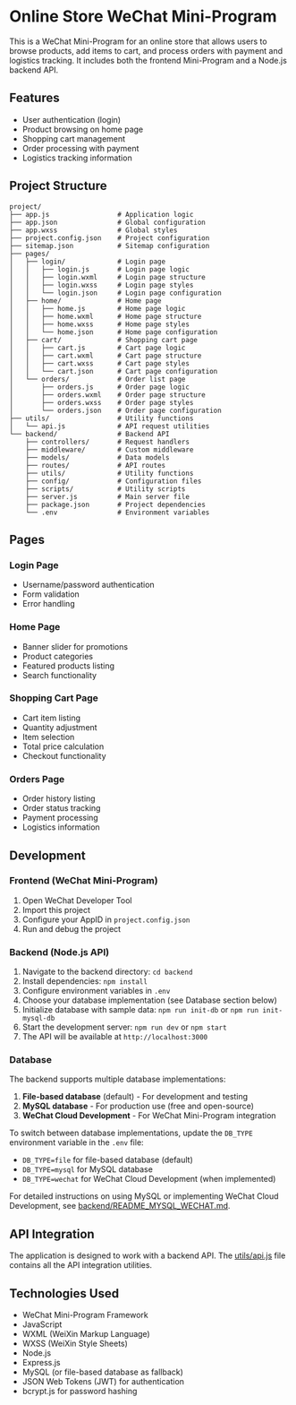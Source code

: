 # Online Store WeChat Mini-Program

This is a WeChat Mini-Program for an online store that allows users to browse products, add items to cart, and process orders with payment and logistics tracking. It includes both the frontend Mini-Program and a Node.js backend API.

## Features

- User authentication (login)
- Product browsing on home page
- Shopping cart management
- Order processing with payment
- Logistics tracking information

## Project Structure

```
project/
├── app.js                 # Application logic
├── app.json               # Global configuration
├── app.wxss               # Global styles
├── project.config.json    # Project configuration
├── sitemap.json           # Sitemap configuration
├── pages/
│   ├── login/             # Login page
│   │   ├── login.js       # Login page logic
│   │   ├── login.wxml     # Login page structure
│   │   ├── login.wxss     # Login page styles
│   │   └── login.json     # Login page configuration
│   ├── home/              # Home page
│   │   ├── home.js        # Home page logic
│   │   ├── home.wxml      # Home page structure
│   │   ├── home.wxss      # Home page styles
│   │   └── home.json      # Home page configuration
│   ├── cart/              # Shopping cart page
│   │   ├── cart.js        # Cart page logic
│   │   ├── cart.wxml      # Cart page structure
│   │   ├── cart.wxss      # Cart page styles
│   │   └── cart.json      # Cart page configuration
│   └── orders/            # Order list page
│       ├── orders.js      # Order page logic
│       ├── orders.wxml    # Order page structure
│       ├── orders.wxss    # Order page styles
│       └── orders.json    # Order page configuration
├── utils/                 # Utility functions
│   └── api.js             # API request utilities
└── backend/               # Backend API
    ├── controllers/       # Request handlers
    ├── middleware/        # Custom middleware
    ├── models/            # Data models
    ├── routes/            # API routes
    ├── utils/             # Utility functions
    ├── config/            # Configuration files
    ├── scripts/           # Utility scripts
    ├── server.js          # Main server file
    ├── package.json       # Project dependencies
    └── .env               # Environment variables
```

## Pages

### Login Page
- Username/password authentication
- Form validation
- Error handling

### Home Page
- Banner slider for promotions
- Product categories
- Featured products listing
- Search functionality

### Shopping Cart Page
- Cart item listing
- Quantity adjustment
- Item selection
- Total price calculation
- Checkout functionality

### Orders Page
- Order history listing
- Order status tracking
- Payment processing
- Logistics information

## Development

### Frontend (WeChat Mini-Program)

1. Open WeChat Developer Tool
2. Import this project
3. Configure your AppID in `project.config.json`
4. Run and debug the project

### Backend (Node.js API)

1. Navigate to the backend directory: `cd backend`
2. Install dependencies: `npm install`
3. Configure environment variables in `.env`
4. Choose your database implementation (see Database section below)
5. Initialize database with sample data: `npm run init-db` or `npm run init-mysql-db`
6. Start the development server: `npm run dev` or `npm start`
7. The API will be available at `http://localhost:3000`

### Database

The backend supports multiple database implementations:

1. **File-based database** (default) - For development and testing
2. **MySQL database** - For production use (free and open-source)
3. **WeChat Cloud Development** - For WeChat Mini-Program integration

To switch between database implementations, update the `DB_TYPE` environment variable in the `.env` file:
- `DB_TYPE=file` for file-based database (default)
- `DB_TYPE=mysql` for MySQL database
- `DB_TYPE=wechat` for WeChat Cloud Development (when implemented)

For detailed instructions on using MySQL or implementing WeChat Cloud Development, see [backend/README_MYSQL_WECHAT.md](file:///c%3A/02WorkSpace/SourceCode/MimiProgram/backend/README_MYSQL_WECHAT.md).

## API Integration

The application is designed to work with a backend API. The [utils/api.js](file:///c%3A/02WorkSpace/SourceCode/MimiProgram/utils/api.js) file contains all the API integration utilities.

## Technologies Used

- WeChat Mini-Program Framework
- JavaScript
- WXML (WeiXin Markup Language)
- WXSS (WeiXin Style Sheets)
- Node.js
- Express.js
- MySQL (or file-based database as fallback)
- JSON Web Tokens (JWT) for authentication
- bcrypt.js for password hashing